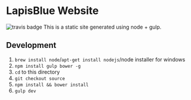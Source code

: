 # LapisBlue Website
![[travis badge](https://travis-ci.org/LapisBlue/lapisblue.github.io.svg)](https://travis-ci.org/LapisBlue/lapisblue.github.io)
This is a static site generated using node + gulp.

## Development
1. `brew install node`/`apt-get install nodejs`/node installer for windows
2. `npm install gulp bower -g`
3. `cd` to this directory
4. `git checkout source`
5. `npm install && bower install`
6. `gulp dev`
